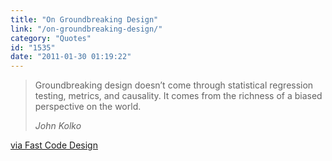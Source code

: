 ```yaml
---
title: "On Groundbreaking Design"
link: "/on-groundbreaking-design/"
category: "Quotes"
id: "1535"
date: "2011-01-30 01:19:22"
---
```


> Groundbreaking design doesn’t come through statistical regression testing, metrics, and causality. It comes from the
> richness of a biased perspective on the world.
>
> <cite>John Kolko</cite>

[via Fast Code Design](https://www.fastcodesign.com/1663079/when-looking-to-invent-being-objective-can-cripple-your-process)
